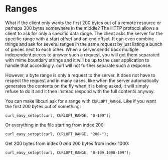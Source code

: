 # Ranges

What if the client only wants the first 200 bytes out of a remote
resource or perhaps 300 bytes somewhere in the middle? The HTTP protocol
allows a client to ask for only a specific data range. The client asks the
server for the specific range with a start offset and an end offset. It can even
combine things and ask for several ranges in the same request by just listing a
bunch of pieces next to each other. When a server sends back multiple
independent pieces to answer such a request, you will get them separated with
mime boundary strings and it will be up to the user application to handle that
accordingly. curl will not further separate such a response.

However, a byte range is only a request to the server. It does not have to
respect the request and in many cases, like when the server automatically
generates the contents on the fly when it is being asked, it will simply refuse
to do it and it then instead respond with the full contents anyway.

You can make libcurl ask for a range with `CURLOPT_RANGE`. Like if you want
the first 200 bytes out of something:

    curl_easy_setopt(curl, CURLOPT_RANGE, "0-199");

Or everything in the file starting from index 200:

    curl_easy_setopt(curl, CURLOPT_RANGE, "200-");

Get 200 bytes from index 0 *and* 200 bytes from index 1000:

    curl_easy_setopt(curl, CURLOPT_RANGE, "0-199,1000-199");
